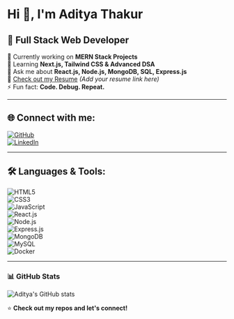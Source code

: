 # Hi 👋, I'm Aditya Thakur  

## 🚀 Full Stack Web Developer  

🔭 Currently working on **MERN Stack Projects**  
🌱 Learning **Next.js, Tailwind CSS & Advanced DSA**  
💬 Ask me about **React.js, Node.js, MongoDB, SQL, Express.js**  
📄 [Check out my Resume](#) *(Add your resume link here)*  
⚡ Fun fact: **Code. Debug. Repeat.**  

---

## 🌐 Connect with me:  
[![GitHub](https://img.shields.io/badge/GitHub-aditya123473892-181717?style=for-the-badge&logo=github&logoColor=white)](https://github.com/aditya123473892)  
[![LinkedIn](https://img.shields.io/badge/LinkedIn-Aditya_Thakur-0077B5?style=for-the-badge&logo=linkedin&logoColor=white)](https://linkedin.com/in/yourlinkedin)  

---

## 🛠 Languages & Tools:  
![HTML5](https://img.shields.io/badge/HTML5-E34F26?style=for-the-badge&logo=html5&logoColor=white)  
![CSS3](https://img.shields.io/badge/CSS3-1572B6?style=for-the-badge&logo=css3&logoColor=white)  
![JavaScript](https://img.shields.io/badge/JavaScript-F7DF1E?style=for-the-badge&logo=javascript&logoColor=black)  
![React.js](https://img.shields.io/badge/React-61DAFB?style=for-the-badge&logo=react&logoColor=black)  
![Node.js](https://img.shields.io/badge/Node.js-339933?style=for-the-badge&logo=nodedotjs&logoColor=white)  
![Express.js](https://img.shields.io/badge/Express.js-000000?style=for-the-badge&logo=express&logoColor=white)  
![MongoDB](https://img.shields.io/badge/MongoDB-47A248?style=for-the-badge&logo=mongodb&logoColor=white)  
![MySQL](https://img.shields.io/badge/MySQL-4479A1?style=for-the-badge&logo=mysql&logoColor=white)  
![Docker](https://img.shields.io/badge/Docker-2496ED?style=for-the-badge&logo=docker&logoColor=white)  

---

### 📊 GitHub Stats  
![Aditya's GitHub stats](https://github-readme-stats.vercel.app/api?username=aditya123473892&show_icons=true&theme=radical)  

⭐ **Check out my repos and let's connect!**  
